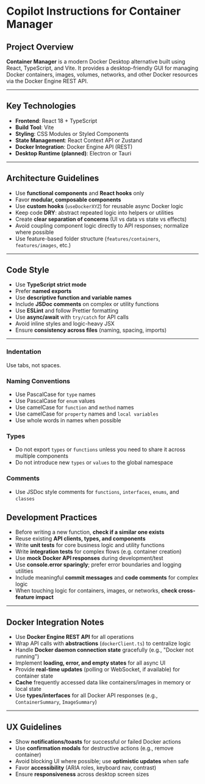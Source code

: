 # Copilot Instructions for Container Manager

<!--
Use this file to provide workspace-specific custom instructions to GitHub Copilot.
More details: https://code.visualstudio.com/docs/copilot/copilot-customization#_use-a-githubcopilotinstructionsmd-file
-->

## Project Overview

**Container Manager** is a modern Docker Desktop alternative built using React, TypeScript, and Vite. It provides a desktop-friendly GUI for managing Docker containers, images, volumes, networks, and other Docker resources via the Docker Engine REST API.

---

## Key Technologies

- **Frontend**: React 18 + TypeScript
- **Build Tool**: Vite
- **Styling**: CSS Modules or Styled Components
- **State Management**: React Context API or Zustand
- **Docker Integration**: Docker Engine API (REST)
- **Desktop Runtime (planned)**: Electron or Tauri

---

## Architecture Guidelines

- Use **functional components** and **React hooks** only
- Favor **modular, composable components**
- Use **custom hooks** (`useDockerXYZ`) for reusable async Docker logic
- Keep code **DRY**: abstract repeated logic into helpers or utilities
- Create **clear separation of concerns** (UI vs data vs state vs effects)
- Avoid coupling component logic directly to API responses; normalize where possible
- Use feature-based folder structure (`features/containers`, `features/images`, etc.)

---

## Code Style

- Use **TypeScript strict mode**
- Prefer **named exports**
- Use **descriptive function and variable names**
- Include **JSDoc comments** on complex or utility functions
- Use **ESLint** and follow Prettier formatting
- Use **async/await** with `try/catch` for API calls
- Avoid inline styles and logic-heavy JSX
- Ensure **consistency across files** (naming, spacing, imports)

---

### Indentation

Use tabs, not spaces.

### Naming Conventions

- Use PascalCase for `type` names
- Use PascalCase for `enum` values
- Use camelCase for `function` and `method` names
- Use camelCase for `property` names and `local variables`
- Use whole words in names when possible

### Types

- Do not export `types` or `functions` unless you need to share it across multiple components
- Do not introduce new `types` or `values` to the global namespace

### Comments

- Use JSDoc style comments for `functions`, `interfaces`, `enums`, and `classes`

## Development Practices

- Before writing a new function, **check if a similar one exists**
- Reuse existing **API clients, types, and components**
- Write **unit tests** for core business logic and utility functions
- Write **integration tests** for complex flows (e.g. container creation)
- Use **mock Docker API responses** during development/test
- Use **console.error sparingly**; prefer error boundaries and logging utilities
- Include meaningful **commit messages** and **code comments** for complex logic
- When touching logic for containers, images, or networks, **check cross-feature impact**

---

## Docker Integration Notes

- Use **Docker Engine REST API** for all operations
- Wrap API calls with **abstractions** (`dockerClient.ts`) to centralize logic
- Handle **Docker daemon connection state** gracefully (e.g., "Docker not running")
- Implement **loading, error, and empty states** for all async UI
- Provide **real-time updates** (polling or WebSocket, if available) for container state
- **Cache** frequently accessed data like containers/images in memory or local state
- Use **types/interfaces** for all Docker API responses (e.g., `ContainerSummary`, `ImageSummary`)

---

## UX Guidelines

- Show **notifications/toasts** for successful or failed Docker actions
- Use **confirmation modals** for destructive actions (e.g., remove container)
- Avoid blocking UI where possible; use **optimistic updates** when safe
- Favor **accessibility** (ARIA roles, keyboard nav, contrast)
- Ensure **responsiveness** across desktop screen sizes
